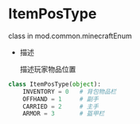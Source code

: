 # ItemPosType

class in mod.common.minecraftEnum

- 描述

    描述玩家物品位置



```python
class ItemPosType(object):
	INVENTORY = 0   # 背包物品栏
	OFFHAND = 1     # 副手
	CARRIED = 2     # 主手
	ARMOR = 3       # 盔甲栏

``` 

